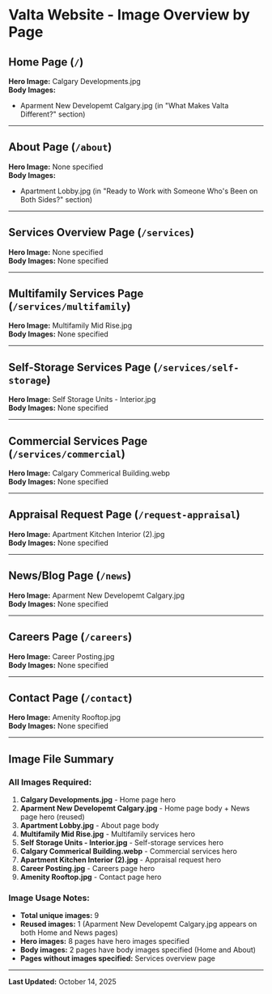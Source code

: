# Valta Website - Image Overview by Page

## Home Page (`/`)
**Hero Image:** Calgary Developments.jpg  
**Body Images:**
- Aparment New Developemt Calgary.jpg (in "What Makes Valta Different?" section)

---

## About Page (`/about`)
**Hero Image:** None specified  
**Body Images:**
- Apartment Lobby.jpg (in "Ready to Work with Someone Who's Been on Both Sides?" section)

---

## Services Overview Page (`/services`)
**Hero Image:** None specified  
**Body Images:** None specified

---

## Multifamily Services Page (`/services/multifamily`)
**Hero Image:** Multifamily Mid Rise.jpg  
**Body Images:** None specified

---

## Self-Storage Services Page (`/services/self-storage`)
**Hero Image:** Self Storage Units - Interior.jpg  
**Body Images:** None specified

---

## Commercial Services Page (`/services/commercial`)
**Hero Image:** Calgary Commerical Building.webp  
**Body Images:** None specified

---

## Appraisal Request Page (`/request-appraisal`)
**Hero Image:** Apartment Kitchen Interior (2).jpg  
**Body Images:** None specified

---

## News/Blog Page (`/news`)
**Hero Image:** Aparment New Developemt Calgary.jpg  
**Body Images:** None specified

---

## Careers Page (`/careers`)
**Hero Image:** Career Posting.jpg  
**Body Images:** None specified

---

## Contact Page (`/contact`)
**Hero Image:** Amenity Rooftop.jpg  
**Body Images:** None specified

---

## Image File Summary

### All Images Required:
1. **Calgary Developments.jpg** - Home page hero
2. **Aparment New Developemt Calgary.jpg** - Home page body + News page hero (reused)
3. **Apartment Lobby.jpg** - About page body
4. **Multifamily Mid Rise.jpg** - Multifamily services hero
5. **Self Storage Units - Interior.jpg** - Self-storage services hero
6. **Calgary Commerical Building.webp** - Commercial services hero
7. **Apartment Kitchen Interior (2).jpg** - Appraisal request hero
8. **Career Posting.jpg** - Careers page hero
9. **Amenity Rooftop.jpg** - Contact page hero

### Image Usage Notes:
- **Total unique images:** 9
- **Reused images:** 1 (Aparment New Developemt Calgary.jpg appears on both Home and News pages)
- **Hero images:** 8 pages have hero images specified
- **Body images:** 2 pages have body images specified (Home and About)
- **Pages without images specified:** Services overview page

---

**Last Updated:** October 14, 2025


